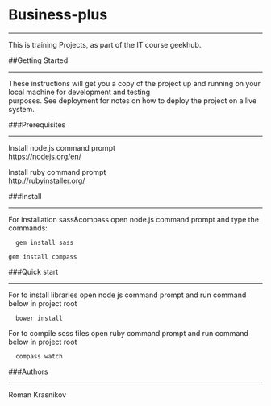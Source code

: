 # Business-plus
***
  
This is training Projects, as part of the IT course geekhub.

##Getting Started
***

These instructions will get you a copy of the project up and running on your local machine for development and   testing   
purposes. See deployment for notes on how to deploy the project on a live system.
 
###Prerequisites
***

Install node.js command prompt  
https://nodejs.org/en/

Install ruby command prompt  
http://rubyinstaller.org/

###Install
***    

For installation sass&compass open node.js command prompt and type the commands: 
 
``  
gem install sass 
``

``
gem install compass 
``

###Quick start
***

For to install libraries open node js command prompt  and run command below in project root

``  
bower install 
`` 

For to compile scss files open ruby command prompt  and run command below in project root 
 
``  
compass watch  
``  

###Authors  
***  
  
Roman Krasnikov
